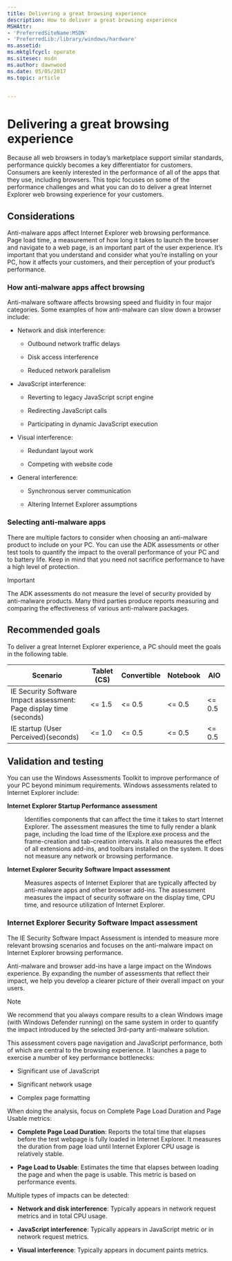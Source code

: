 ```yaml
---
title: Delivering a great browsing experience
description: How to deliver a great browsing experience
MSHAttr:
- 'PreferredSiteName:MSDN'
- 'PreferredLib:/library/windows/hardware'
ms.assetid: 
ms.mktglfcycl: operate
ms.sitesec: msdn
ms.author: dawnwood
ms.date: 05/05/2017
ms.topic: article


---
```

# Delivering a great browsing experience

Because all web browsers in today’s marketplace support similar standards, performance quickly becomes a key differentiator for customers. Consumers are keenly interested in the performance of all of the apps that they use, including browsers. This topic focuses on some of the performance challenges and what you can do to deliver a great Internet Explorer web browsing experience for your customers.

## Considerations

Anti-malware apps affect Internet Explorer web browsing performance. Page load time, a measurement of how long it takes to launch the browser and navigate to a web page, is an important part of the user experience. It’s important that you understand and consider what you’re installing on your PC, how it affects your customers, and their perception of your product’s performance.

### How anti-malware apps affect browsing

Anti-malware software affects browsing speed and fluidity in four major categories. Some examples of how anti-malware can slow down a browser include:

<ul>
<li>
<p>Network and disk interference:</p>
<ul>
<li>
<p>Outbound network traffic delays</p>
</li>
<li>
<p>Disk access interference</p>
</li>
<li>
<p>Reduced network parallelism</p>
</li>
</ul>
</li>
<li>
<p>JavaScript interference:</p>
<ul>
<li>
<p>Reverting to legacy JavaScript script engine</p>
</li>
<li>
<p>Redirecting JavaScript calls</p>
</li>
<li>
<p>Participating in dynamic JavaScript execution</p>
</li>
</ul>
</li>
<li>
<p>Visual interference:</p>
<ul>
<li>
<p>Redundant layout work</p>
</li>
<li>
<p>Competing with website code</p>
</li>
</ul>
</li>
<li>
<p>General interference:</p>
<ul>
<li>
<p>Synchronous server communication</p>
</li>
<li>
<p>Altering Internet Explorer assumptions</p>
</li>
</ul>
</li>
</ul>

### Selecting anti-malware apps

There are multiple factors to consider when choosing an anti-malware product to include on your PC. You can use the ADK assessments or other test tools to quantify the impact to the overall performance of your PC and to battery life. Keep in mind that you need not sacrifice performance to have a high level of protection. 

> [!IMPORTANT]
> The ADK assessments do not measure the level of security provided by anti-malware products. Many third parties produce reports measuring and comparing the effectiveness of various anti-malware packages.

## Recommended goals

To deliver a great Internet Explorer experience, a PC should meet the goals in the following table.

| **Scenario**                                                        | **Tablet (CS)** | **Convertible** | **Notebook** | **AIO**   |
|---------------------------------------------------------------------|-----------------|-----------------|--------------|-----------|
| IE Security Software Impact assessment: Page display time (seconds) | &lt;= 1.5       | &lt;= 0.5       | &lt;= 0.5    | &lt;= 0.5 |
| IE startup (User Perceived)(seconds)                                | &lt;= 1.0       | &lt;= 0.5       | &lt;= 0.5    | &lt;= 0.5 |

## Validation and testing

You can use the Windows Assessments Toolkit to improve performance of your PC beyond minimum requirements. Windows assessments related to Internet Explorer include:

<dl>
<dt><strong>Internet Explorer Startup Performance assessment</strong></dt>
<dd>
<p>Identifies components that can affect the time it takes to start Internet Explorer. The assessment measures the time to fully render a blank page, including the load time of the IExplore.exe process and the frame-creation and tab-creation intervals. It also measures the effect of all extensions add-ins, and toolbars installed on the system. It does not measure any network or browsing performance.</p>
</dd>
<dt><strong>Internet Explorer Security Software Impact assessment</strong></dt>
<dd>
<p>Measures aspects of Internet Explorer that are typically affected by anti-malware apps and other browser add-ins. The assessment measures the impact of security software on the display time, CPU time, and resource utilization of Internet Explorer.</p>
</dd>
</dl>

### Internet Explorer Security Software Impact assessment

The IE Security Software Impact Assessment is intended to measure more relevant browsing scenarios and focuses on the anti-malware impact on Internet Explorer browsing performance.

Anti-malware and browser add-ins have a large impact on the Windows experience. By expanding the number of assessments that reflect their impact, we help you develop a clearer picture of their overall impact on your users.

> [!NOTE]
> We recommend that you always compare results to a clean Windows image (with Windows Defender running) on the same system in order to quantify the impact introduced by the selected 3rd-party anti-malware solution.


This assessment covers page navigation and JavaScript performance, both of which are central to the browsing experience. It launches a page to exercise a number of key performance bottlenecks:

-   Significant use of JavaScript

-   Significant network usage

-   Complex page formatting

When doing the analysis, focus on Complete Page Load Duration and Page Usable metrics:

-   **Complete Page Load Duration**: Reports the total time that elapses before the test webpage is fully loaded in Internet Explorer. It measures the duration from page load until Internet Explorer CPU usage is relatively stable.

-   **Page Load to Usable**: Estimates the time that elapses between loading the page and when the page is usable. This metric is based on performance events.

Multiple types of impacts can be detected:

- **Network and disk interference**: Typically appears in network request metrics and in total CPU usage.

- **JavaScript interference**: Typically appears in JavaScript metric or in network request metrics.

- **Visual interference**: Typically appears in document paints metrics.

